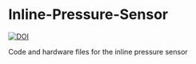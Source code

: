 # Inline-Pressure-Sensor

[![DOI](https://zenodo.org/badge/162624529.svg)](https://zenodo.org/badge/latestdoi/162624529)

Code and hardware files for the inline pressure sensor